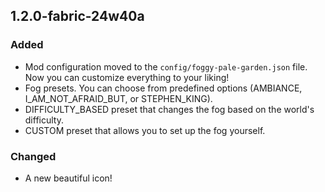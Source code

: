 ## 1.2.0-fabric-24w40a

### Added

- Mod configuration moved to the `config/foggy-pale-garden.json` file. Now you can customize everything to your liking!
- Fog presets. You can choose from predefined options (AMBIANCE, I_AM_NOT_AFRAID_BUT, or STEPHEN_KING).
- DIFFICULTY_BASED preset that changes the fog based on the world's difficulty.
- CUSTOM preset that allows you to set up the fog yourself.

### Changed

- A new beautiful icon!
